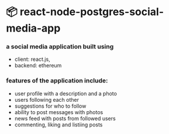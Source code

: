 # 📦 react-node-postgres-social-media-app
### a social media application built using <br>
- client: react.js, <br>
- backend: ethereum

### features of the application include:
- user profile with a description and a photo
- users following each other
- suggestions for who to follow
- ability to post messages with photos
- news feed with posts from followed users
- commenting, liking and listiing posts
